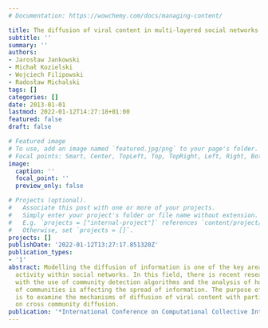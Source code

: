 ```yaml
---
# Documentation: https://wowchemy.com/docs/managing-content/

title: The diffusion of viral content in multi-layered social networks
subtitle: ''
summary: ''
authors:
- Jarosław Jankowski
- Michał Kozielski
- Wojciech Filipowski
- Radosław Michalski
tags: []
categories: []
date: 2013-01-01
lastmod: 2022-01-12T14:27:18+01:00
featured: false
draft: false

# Featured image
# To use, add an image named `featured.jpg/png` to your page's folder.
# Focal points: Smart, Center, TopLeft, Top, TopRight, Left, Right, BottomLeft, Bottom, BottomRight.
image:
  caption: ''
  focal_point: ''
  preview_only: false

# Projects (optional).
#   Associate this post with one or more of your projects.
#   Simply enter your project's folder or file name without extension.
#   E.g. `projects = ["internal-project"]` references `content/project/deep-learning/index.md`.
#   Otherwise, set `projects = []`.
projects: []
publishDate: '2022-01-12T13:27:17.851320Z'
publication_types:
- '1'
abstract: Modelling the diffusion of information is one of the key areas related to
  activity within social networks. In this field, there is recent research associated
  with the use of community detection algorithms and the analysis of how the structure
  of communities is affecting the spread of information. The purpose of this article
  is to examine the mechanisms of diffusion of viral content with particular emphasis
  on cross community diffusion.
publication: '*International Conference on Computational Collective Intelligence*'
---
```


